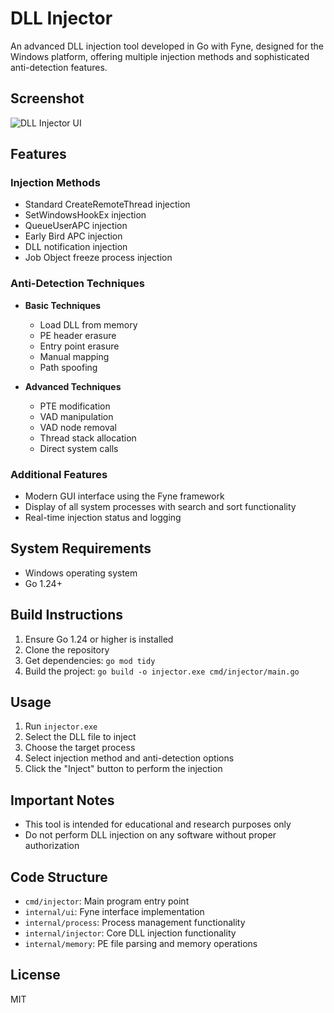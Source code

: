 # DLL Injector

An advanced DLL injection tool developed in Go with Fyne, designed for the Windows platform, offering multiple injection methods and sophisticated anti-detection features.

## Screenshot

![DLL Injector UI](https://github.com/whispin/dll-injector/blob/master/screenshot/main-ui.jpg?raw=true)

## Features

### Injection Methods
- Standard CreateRemoteThread injection
- SetWindowsHookEx injection
- QueueUserAPC injection
- Early Bird APC injection
- DLL notification injection
- Job Object freeze process injection

### Anti-Detection Techniques
- **Basic Techniques**
  - Load DLL from memory
  - PE header erasure
  - Entry point erasure
  - Manual mapping
  - Path spoofing

- **Advanced Techniques**
  - PTE modification
  - VAD manipulation
  - VAD node removal
  - Thread stack allocation
  - Direct system calls

### Additional Features
- Modern GUI interface using the Fyne framework
- Display of all system processes with search and sort functionality
- Real-time injection status and logging

## System Requirements

- Windows operating system
- Go 1.24+

## Build Instructions

1. Ensure Go 1.24 or higher is installed
2. Clone the repository
3. Get dependencies: `go mod tidy`
4. Build the project: `go build -o injector.exe cmd/injector/main.go`

## Usage

1. Run `injector.exe`
2. Select the DLL file to inject
3. Choose the target process
4. Select injection method and anti-detection options
5. Click the "Inject" button to perform the injection

## Important Notes

- This tool is intended for educational and research purposes only
- Do not perform DLL injection on any software without proper authorization

## Code Structure

- `cmd/injector`: Main program entry point
- `internal/ui`: Fyne interface implementation
- `internal/process`: Process management functionality
- `internal/injector`: Core DLL injection functionality
- `internal/memory`: PE file parsing and memory operations

## License

MIT 